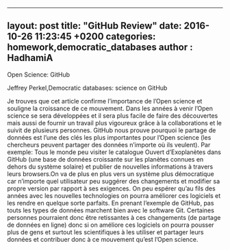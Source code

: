 
---
layout: post
title:  "GitHub Review"
date:   2016-10-26 11:23:45 +0200
categories: homework,democratic_databases
author : HadhamiA
---

Open Science: GitHub

Jeffrey Perkel,Democratic databases: science on GitHub

Je trouves que cet article confirme l’importance de l’Open science et souligne la croissance de ce mouvement. Dans les années à venir l’Open science se sera développées et il sera plus facile de faire des découvertes mais aussi de fournir un travail plus vigoureux grâce à la collaborations et le suivit de plusieurs personnes. GitHub nous prouve pourquoi le partage de données est l’une des clés les plus importantes pour l’Open science (les chercheurs peuvent partager des données n’importe où ils veulent).
Par exemple: Tous le monde peu visiter le catalogue Ouvert d’Exoplanètes dans GitHub (une base de données croissante sur les planètes connues en dehors du système solaire) et publier de nouvelles informations à travers leurs browsers.On va de plus en plus vers un système plus démocratique car n’importe quel utilisateur peu suggérer des changements et modifier sa propre version par rapport à ses exigences.
On peu espérer qu’au fils des années avec les nouvelles technologies on pourra améliorer ces logiciels et les rendre en quelque sorte parfaits. En prenant l’exemple de GitHub, pas touts les types de données marchent bien avec le software Git. Certaines personnes pourraient donc être retissantes à ces changements (de partage de données en ligne) donc si on améliore ces logiciels on pourra pousser plus de gens et surtout les scientifiques à les utiliser et partager leurs données et contribuer donc à ce mouvement qu’est l’Open science.



